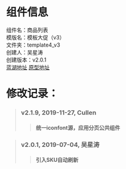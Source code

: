 # 组件信息
组件名：商品列表 <br/>
模版名：模板大促（v3） <br/>
文件夹：template4_v3 <br/>
创建人：吴星涛 <br/>
创建版本：v2.0.1 <br/>
[蓝湖地址]()      [原型地址]()

 
   
# 修改记录：

> ### v2.1.9, 2019-11-27, Cullen
>>#### 统一iconfont源，应用分页公共组件

> ### v2.0.1, 2019-07-04, 吴星涛
>>#### 引入SKU自动刷新



